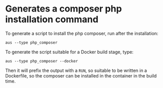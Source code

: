 # Generates a composer php installation command

To generate a script to install the php composer, run after the installation:

```
aus --type php_composer
```

To generate the script suitable for a Docker build stage, type:

```
aus --type php_composer --docker
```
Then it will prefix the output with a `RUN`, so suitable to be written in a Dockerfile, so the composer can be installed in the container in the build time.

